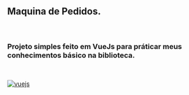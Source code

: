 ## Maquina de Pedidos.
<br>

### Projeto simples feito em VueJs para práticar meus conhecimentos básico na biblioteca.

<br>

[![vuejs](https://skillicons.dev/icons?i=vue)](https://skillicons.dev)